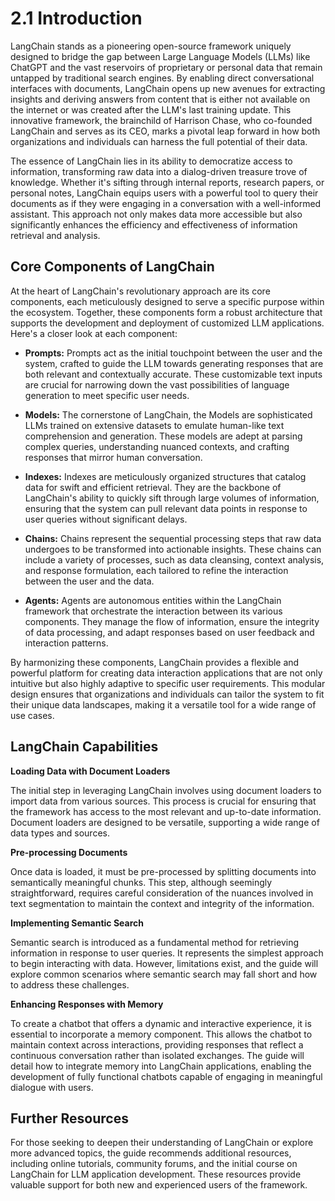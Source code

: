 # 2.1 Introduction

LangChain stands as a pioneering open-source framework uniquely designed to bridge the gap between Large Language Models (LLMs) like ChatGPT and the vast reservoirs of proprietary or personal data that remain untapped by traditional search engines. By enabling direct conversational interfaces with documents, LangChain opens up new avenues for extracting insights and deriving answers from content that is either not available on the internet or was created after the LLM's last training update. This innovative framework, the brainchild of Harrison Chase, who co-founded LangChain and serves as its CEO, marks a pivotal leap forward in how both organizations and individuals can harness the full potential of their data.

The essence of LangChain lies in its ability to democratize access to information, transforming raw data into a dialog-driven treasure trove of knowledge. Whether it's sifting through internal reports, research papers, or personal notes, LangChain equips users with a powerful tool to query their documents as if they were engaging in a conversation with a well-informed assistant. This approach not only makes data more accessible but also significantly enhances the efficiency and effectiveness of information retrieval and analysis.

## Core Components of LangChain

At the heart of LangChain's revolutionary approach are its core components, each meticulously designed to serve a specific purpose within the ecosystem. Together, these components form a robust architecture that supports the development and deployment of customized LLM applications. Here's a closer look at each component:

- **Prompts:** Prompts act as the initial touchpoint between the user and the system, crafted to guide the LLM towards generating responses that are both relevant and contextually accurate. These customizable text inputs are crucial for narrowing down the vast possibilities of language generation to meet specific user needs.

- **Models:** The cornerstone of LangChain, the Models are sophisticated LLMs trained on extensive datasets to emulate human-like text comprehension and generation. These models are adept at parsing complex queries, understanding nuanced contexts, and crafting responses that mirror human conversation.

- **Indexes:** Indexes are meticulously organized structures that catalog data for swift and efficient retrieval. They are the backbone of LangChain's ability to quickly sift through large volumes of information, ensuring that the system can pull relevant data points in response to user queries without significant delays.

- **Chains:** Chains represent the sequential processing steps that raw data undergoes to be transformed into actionable insights. These chains can include a variety of processes, such as data cleansing, context analysis, and response formulation, each tailored to refine the interaction between the user and the data.

- **Agents:** Agents are autonomous entities within the LangChain framework that orchestrate the interaction between its various components. They manage the flow of information, ensure the integrity of data processing, and adapt responses based on user feedback and interaction patterns.

By harmonizing these components, LangChain provides a flexible and powerful platform for creating data interaction applications that are not only intuitive but also highly adaptive to specific user requirements. This modular design ensures that organizations and individuals can tailor the system to fit their unique data landscapes, making it a versatile tool for a wide range of use cases.

## LangChain Capabilities

**Loading Data with Document Loaders**

The initial step in leveraging LangChain involves using document loaders to import data from various sources. This process is crucial for ensuring that the framework has access to the most relevant and up-to-date information. Document loaders are designed to be versatile, supporting a wide range of data types and sources.

**Pre-processing Documents**

Once data is loaded, it must be pre-processed by splitting documents into semantically meaningful chunks. This step, although seemingly straightforward, requires careful consideration of the nuances involved in text segmentation to maintain the context and integrity of the information.

**Implementing Semantic Search**

Semantic search is introduced as a fundamental method for retrieving information in response to user queries. It represents the simplest approach to begin interacting with data. However, limitations exist, and the guide will explore common scenarios where semantic search may fall short and how to address these challenges.

**Enhancing Responses with Memory**

To create a chatbot that offers a dynamic and interactive experience, it is essential to incorporate a memory component. This allows the chatbot to maintain context across interactions, providing responses that reflect a continuous conversation rather than isolated exchanges. The guide will detail how to integrate memory into LangChain applications, enabling the development of fully functional chatbots capable of engaging in meaningful dialogue with users.

## Further Resources

For those seeking to deepen their understanding of LangChain or explore more advanced topics, the guide recommends additional resources, including online tutorials, community forums, and the initial course on LangChain for LLM application development. These resources provide valuable support for both new and experienced users of the framework.
